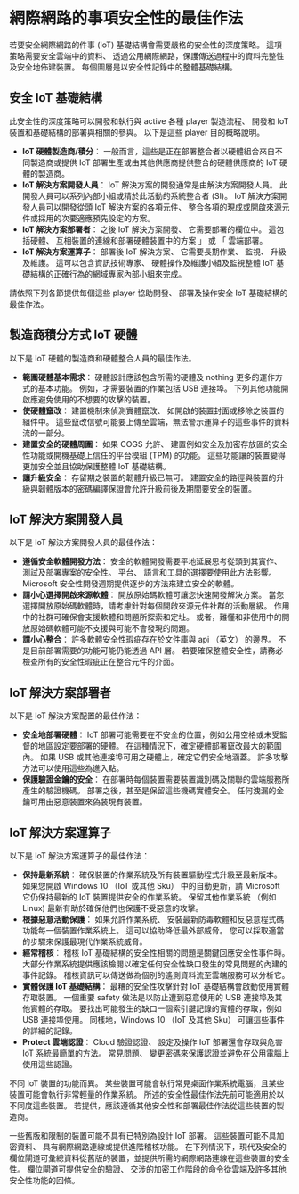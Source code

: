 # <a name="internet-of-things-security-best-practices"></a>網際網路的事項安全性的最佳作法

若要安全網際網路的件事 (IoT) 基礎結構會需要嚴格的安全性的深度策略。 這項策略需要安全雲端中的資料、 透過公用網際網路，保護傳送過程中的資料完整性及安全地佈建裝置。 每個圖層是以安全性記錄中的整體基礎結構。

## <a name="secure-an-iot-infrastructure"></a>安全 IoT 基礎結構

此安全性的深度策略可以開發和執行與 active 各種 player 製造流程、 開發和 IoT 裝置和基礎結構的部署與相關的參與。 以下是這些 player 目的概略說明。  

- **IoT 硬體製造商/積分**︰ 一般而言，這些是正在部署整合者以硬體組合來自不同製造商或提供 IoT 部署生產或由其他供應商提供整合的硬體供應商的 IoT 硬體的製造商。
- **IoT 解決方案開發人員**： IoT 解決方案的開發通常是由解決方案開發人員。 此開發人員可以系列內部小組或精於此活動的系統整合者 (SI)。 IoT 解決方案開發人員可以開發從頭 IoT 解決方案的各項元件、 整合各項的現成或開啟來源元件或採用的次要適應預先設定的方案。
- **IoT 解決方案部署者**： 之後 IoT 解決方案開發、 它需要部署的欄位中。 這包括硬體、 互相裝置的連線和部署硬體裝置中的方案 」 或 「 雲端部署。
- **IoT 解決方案運算子**： 部署後 IoT 解決方案、 它需要長期作業、 監視、 升級及維護。 這可以包含資訊技術專家、 硬體操作及維護小組及監視整體 IoT 基礎結構的正確行為的網域專家內部小組來完成。

請依照下列各節提供每個這些 player 協助開發、 部署及操作安全 IoT 基礎結構的最佳作法。

## <a name="iot-hardware-manufacturerintegrator"></a>製造商積分方式 IoT 硬體

以下是 IoT 硬體的製造商和硬體整合人員的最佳作法。

- **範圍硬體基本需求**： 硬體設計應該包含所需的硬體及 nothing 更多的運作方式的基本功能。 例如，才需要裝置的作業包括 USB 連接埠。 下列其他功能開啟應避免使用的不想要的攻擊的裝置。
- **使硬體竄改**︰ 建置機制來偵測實體竄改、 如開啟的裝置封面或移除之裝置的組件中。 這些竄改信號可能要上傳至雲端，無法警示運算子的這些事件的資料流的一部分。
- **建置安全的硬體周圍**： 如果 COGS 允許、 建置例如安全及加密存放區的安全性功能或開機基礎上信任的平台模組 (TPM) 的功能。 這些功能讓的裝置變得更加安全並且協助保護整體 IoT 基礎結構。
- **讓升級安全**︰ 存留期之裝置的韌體升級已無可。 建置安全的路徑與裝置的升級與韌體版本的密碼編譯保證會允許升級前後及期間要安全的裝置。

## <a name="iot-solution-developer"></a>IoT 解決方案開發人員

以下是 IoT 解決方案開發人員的最佳作法：

- **遵循安全軟體開發方法**： 安全的軟體開發需要平地延展思考從頭到其實作、 測試及部署專案的安全性。 平台、 語言和工具的選擇要使用此方法影響。 Microsoft 安全性開發週期提供逐步的方法來建立安全的軟體。
- **請小心選擇開啟來源軟體**︰ 開放原始碼軟體可讓您快速開發解決方案。 當您選擇開放原始碼軟體時，請考慮針對每個開啟來源元件社群的活動層級。 作用中的社群可確保會支援軟體和問題所探索和定址。 或者，難懂和非使用中的開放原始碼軟體可能不支援與可能不會發現的問題。
- **請小心整合**： 許多軟體安全性瑕疵存在於文件庫與 api （英文） 的邊界。 不是目前部署需要的功能可能仍能透過 API 層。 若要確保整體安全性，請務必檢查所有的安全性瑕疵正在整合元件的介面。      

## <a name="iot-solution-deployer"></a>IoT 解決方案部署者

以下是 IoT 解決方案配置的最佳作法：

- **安全地部署硬體**︰ IoT 部署可能需要在不安全的位置，例如公用空格或未受監督的地區設定要部署的硬體。 在這種情況下，確定硬體部署竄改最大的範圍內。 如果 USB 或其他連接埠可用之硬體上，確定它們安全地涵蓋。 許多攻擊方法可以使用這些為進入點。
- **保護驗證金鑰的安全**： 在部署時每個裝置需要裝置識別碼及關聯的雲端服務所產生的驗證機碼。 部署之後，甚至是保留這些機碼實體安全。 任何洩漏的金鑰可用由惡意裝置來偽裝現有裝置。

## <a name="iot-solution-operator"></a>IoT 解決方案運算子

以下是 IoT 解決方案運算子的最佳作法：

- **保持最新系統**︰ 確保裝置的作業系統及所有裝置驅動程式升級至最新版本。 如果您開啟 Windows 10 （IoT 或其他 Sku） 中的自動更新，請 Microsoft 它仍保持最新的 IoT 裝置提供安全的作業系統。 保留其他作業系統 （例如 Linux) 最新有助於確保他們也保護不受惡意的攻擊。
- **根據惡意活動保護**： 如果允許作業系統、 安裝最新防毒軟體和反惡意程式碼功能每一個裝置作業系統上。 這可以協助降低最外部威脅。 您可以採取適當的步驟來保護最現代作業系統威脅。
- **經常稽核**︰ 稽核 IoT 基礎結構的安全性相關的問題是關鍵回應安全性事件時。 大部分作業系統提供應該檢閱以確定任何安全性缺口發生的常見問題的內建的事件記錄。 稽核資訊可以傳送做為個別的遙測資料流至雲端服務可以分析它。
- **實體保護 IoT 基礎結構**： 最糟的安全性攻擊針對 IoT 基礎結構會啟動使用實體存取裝置。 一個重要 safety 做法是以防止遭到惡意使用的 USB 連接埠及其他實體的存取。 要找出可能發生的缺口一個索引鍵記錄的實體的存取，例如 USB 連接埠使用。 同樣地，Windows 10 （IoT 及其他 Sku） 可讓這些事件的詳細的記錄。
- **Protect 雲端認證**︰ Cloud 驗證認證、 設定及操作 IoT 部署還會存取與危害 IoT 系統最簡單的方法。 常見問題、 變更密碼來保護認證並避免在公用電腦上使用這些認證。

不同 IoT 裝置的功能而異。 某些裝置可能會執行常見桌面作業系統電腦，且某些裝置可能會執行非常輕量的作業系統。 所述的安全性最佳作法先前可能適用於以不同度這些裝置。 若提供，應該遵循其他安全性和部署最佳作法從這些裝置的製造商。

一些舊版和限制的裝置可能不具有已特別為設計 IoT 部署。 這些裝置可能不具加密資料、 具有網際網路連線或提供進階稽核功能。 在下列情況下，現代及安全的欄位閘道可彙總資料從舊版的裝置，並提供所需的網際網路連線在這些裝置的安全性。 欄位閘道可提供安全的驗證、 交涉的加密工作階段的命令從雲端及許多其他安全性功能的回條。

